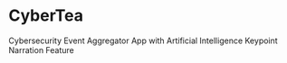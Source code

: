 # CyberTea
Cybersecurity Event Aggregator App with Artificial Intelligence Keypoint Narration Feature
